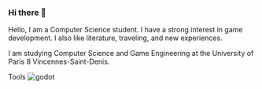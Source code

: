 ### Hi there 👋
Hello, I am a Computer Science student. I have a strong interest in game development. I also like literature, traveling, and new experiences.


I am studying Computer Science and Game Engineering at the University of Paris 8 Vincennes-Saint-Denis.

Tools
![godot](https://en.wikipedia.org/wiki/Godot_(game_engine) "godot")
